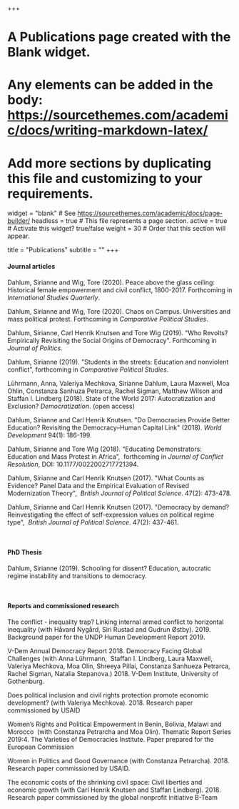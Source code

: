 +++
# A Publications page created with the Blank widget.
# Any elements can be added in the body: https://sourcethemes.com/academic/docs/writing-markdown-latex/
# Add more sections by duplicating this file and customizing to your requirements.

widget = "blank"  # See https://sourcethemes.com/academic/docs/page-builder/
headless = true  # This file represents a page section.
active = true  # Activate this widget? true/false
weight = 30  # Order that this section will appear.

title = "Publications"
subtitle = ""
+++

#### Journal articles

Dahlum, Sirianne and Wig, Tore (2020). Peace above the glass ceiling: Historical female empowerment and civil conflict, 1800-2017. Forthcoming in *International Studies Quarterly*.

Dahlum, Sirianne and Wig, Tore (2020). Chaos on Campus. Universities and mass political protest. Forthcoming in *Comparative Political Studies*.

Dahlum, Sirianne, Carl Henrik Knutsen and Tore Wig (2019). "Who Revolts? Empirically Revisiting the Social Origins of Democracy". Forthcoming in *Journal of Politics*. 

Dahlum, Sirianne (2019). "Students in the streets: Education and nonviolent conflict", forthcoming in *Comparative Political Studies*. 

Lührmann, Anna, Valeriya Mechkova, Sirianne Dahlum, Laura Maxwell, Moa Ohlin, Constanza Sanhuza Petrarca, Rachel Sigman, Matthew Wilson and Staffan I. Lindberg (2018). State of the World 2017: Autocratization and Exclusion? *Democratization*. (open access)

Dahlum, Sirianne and Carl Henrik Knutsen. "Do Democracies Provide Better Education? Revisiting the Democracy–Human Capital Link" (2018). *World Development* 94(1): 186-199.

Dahlum, Sirianne and Tore Wig (2018). “Educating Demonstrators: Education and Mass Protest in Africa”,  forthcoming in *Journal of Conflict Resolution*, DOI: 10.1177/0022002717721394. 

Dahlum, Sirianne and Carl Henrik Knutsen (2017). "What Counts as Evidence? Panel Data and the Empirical Evaluation of Revised Modernization Theory",  *British Journal of Political Science*. 47(2): 473-478.

Dahlum, Sirianne and Carl Henrik Knutsen (2017). "Democracy by demand? Reinvestigating the effect of self-expression values on political regime type",  *British Journal of Political Science*. 47(2): 437-461.

<br>

#### PhD Thesis

Dahlum, Sirianne (2019). Schooling for dissent? Education, autocratic regime instability and transitions to democracy.

<br>

#### Reports and commissioned research

The conflict - inequality trap? Linking internal armed conflict to horizontal inequality (with Håvard Nygård, Siri Rustad and Gudrun Østby). 2019. Background paper for the UNDP Human Development Report 2019.

V-Dem Annual Democracy Report 2018. Democracy Facing Global Challenges (with Anna Lührmann,  Staffan I. Lindberg, Laura Maxwell, Valeriya Mechkova, Moa Olin, Shreeya Pillai, Constanza Sanhueza Petrarca, Rachel Sigman, Natalia Stepanova.) 2018. V-Dem Institute, University of Gothenburg.

Does political inclusion and civil rights protection promote economic development? (with Valeriya Mechkova). 2018. Research paper commissioned by USAID

Women’s Rights and Political Empowerment in Benin, Bolivia, Malawi and Morocco  (with Constanza Petrarcha and Moa Olin). Thematic Report Series 2019:4. The Varieties of Democracies Institute. Paper prepared for the European Commission

Women in Politics and Good Governance (with Constanza Petrarcha). 2018. Research paper commissioned by USAID. 

The economic costs of the shrinking civil space: Civil liberties and economic growth (with Carl Henrik Knutsen and Staffan Lindberg). 2018. Research paper commissioned by the global nonprofit initiative B-Team  

